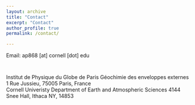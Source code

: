 ```yaml
---
layout: archive
title: "Contact"
excerpt: "Contact"
author_profile: true
permalink: /contact/

---
```

Email: ap868 [at] cornell [dot] edu
<p style="font-size:300%;">
	<p style="text-align:left;">
	    Institut de Physique du Globe de Paris
	    Géochimie des enveloppes externes
	    1 Rue Jussieu, 75005 Paris, France  
	    <span style="float:right;">
	    Cornell Univeristy
	    Department of Earth and Atmospheric Sciences
	    4144 Snee Hall, Ithaca NY, 14853
	    </span>
	</p>
</p>
